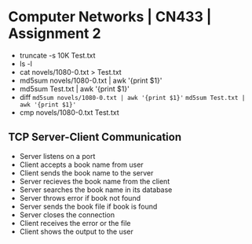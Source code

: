 # Computer Networks | CN433 | Assignment 2

- truncate -s 10K Test.txt
- ls -l
- cat novels/1080-0.txt > Test.txt
- md5sum novels/1080-0.txt | awk '{print $1}'
- md5sum Test.txt | awk '{print $1}'
- diff `md5sum novels/1080-0.txt | awk '{print $1}'` `md5sum Test.txt | awk '{print $1}'`
- cmp novels/1080-0.txt Test.txt


## TCP Server-Client Communication
- Server listens on a port
- Client accepts a book name from user
- Client sends the book name to the server
- Server recieves the book name from the client
- Server searches the book name in its database
- Server throws error if book not found
- Server sends the book file if book is found
- Server closes the connection
- Client receives the error or the file
- Client shows the output to the user

